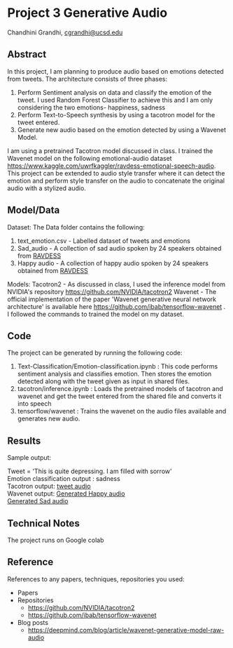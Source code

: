 # Project 3 Generative Audio

Chandhini Grandhi, cgrandhi@ucsd.edu


## Abstract

In this project, I am planning to produce audio based on emotions detected from tweets. The architecture consists of three phases:
1. Perform Sentiment analysis on data and classify the emotion of the tweet. I used Random Forest Classifier to achieve this and I am only considering the two emotions- happiness, sadness
2. Perform Text-to-Speech synthesis by using a tacotron model for the tweet entered. 
3. Generate new audio based on the emotion detected by using a Wavenet Model.

I am using a pretrained Tacotron model discussed in class. I trained the Wavenet model on the following emotional-audio dataset https://www.kaggle.com/uwrfkaggler/ravdess-emotional-speech-audio. This project can be extended to audio style transfer where it can detect the emotion and perform style transfer on the audio to concatenate the original audio with a stylized audio. 

## Model/Data

Dataset: The Data folder contains the following:
1. text_emotion.csv - Labelled dataset of tweets and emotions
2. Sad_audio - A collection of sad audio spoken by 24 speakers obtained from [RAVDESS](https://www.kaggle.com/uwrfkaggler/ravdess-emotional-speech-audio)
3. Happy audio -  A collection of happy audio spoken by 24 speakers obtained from [RAVDESS](https://www.kaggle.com/uwrfkaggler/ravdess-emotional-speech-audio)

Models:
Tacotron2 - As discussed in class, I used the inference model from NVIDIA's repository https://github.com/NVIDIA/tacotron2
Wavenet - The official implementation of the paper 'Wavenet generative neural network architecture' is available here https://github.com/ibab/tensorflow-wavenet . I followed the commands to trained the model on my dataset.

## Code
The project can be generated by running the following code:
1. Text-Classification/Emotion-classification.ipynb : This code performs sentiment analysis and classifies emotion. Then stores the emotion detected along with the tweet given as input in shared files.
2. tacotron/inference.ipynb : Loads the pretrained models of tacotron and wavenet and get the tweet entered from the shared file and converts it into speech
3. tensorflow/wavenet : Trains the wavenet on the audio files available and generates new audio.

## Results
Sample output: 

Tweet = 'This is quite depressing. I am filled with sorrow'<br />
Emotion classification output : sadness<br />
Tacotron output: [tweet audio](https://github.com/ucsd-ml-arts/generative-audio-chandhini-grandhi/tree/master/Output)<br />
Wavenet output: [Generated Happy audio](https://github.com/ucsd-ml-arts/generative-audio-chandhini-grandhi/blob/master/Output/generated_happy.wav) <br />
                [Generated Sad audio](https://github.com/ucsd-ml-arts/generative-audio-chandhini-grandhi/blob/master/Output/generated_sad.wav) 



## Technical Notes

The project runs on Google colab


## Reference

References to any papers, techniques, repositories you used:
- Papers
- Repositories
    - https://github.com/NVIDIA/tacotron2
    - https://github.com/ibab/tensorflow-wavenet
- Blog posts
    - https://deepmind.com/blog/article/wavenet-generative-model-raw-audio
